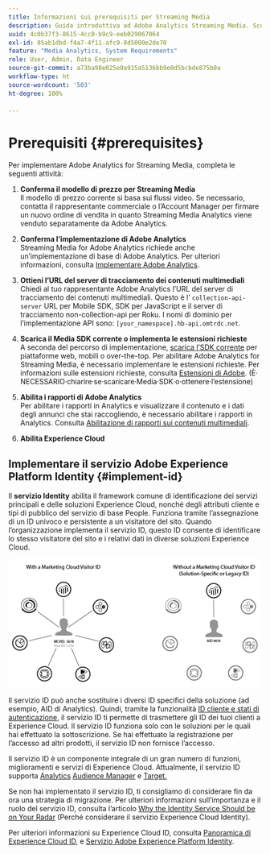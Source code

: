 ```yaml
---
title: Informazioni sui prerequisiti per Streaming Media
description: Guida introduttiva ad Adobe Analytics Streaming Media. Scopri cosa serve per implementare Adobe Analytics for Streaming Media.
uuid: 4c0b37f3-8615-4cc0-b9c9-eeb029067064
exl-id: 85ab1dbd-f4a7-4f11-afc9-8d5000e2de70
feature: "Media Analytics, System Requirements"
role: User, Admin, Data Engineer
source-git-commit: a73ba98e025e0a915a5136bb9e0d5bcbde875b0a
workflow-type: ht
source-wordcount: '503'
ht-degree: 100%

---
```


# Prerequisiti {#prerequisites}

Per implementare Adobe Analytics for Streaming Media, completa le seguenti attività:

1. **Conferma il modello di prezzo per Streaming Media**<br>
Il modello di prezzo corrente si basa sui flussi video. Se necessario, contatta il rappresentante commerciale o l’Account Manager per firmare un nuovo ordine di vendita in quanto Streaming Media Analytics viene venduto separatamente da Adobe Analytics.

1. **Conferma l’implementazione di Adobe Analytics**<br>
Streaming Media for Adobe Analytics richiede anche un’implementazione di base di Adobe Analytics. Per ulteriori informazioni, consulta [Implementare Adobe Analytics](https://experienceleague.adobe.com/docs/analytics/implementation/home.html?lang=it).

1. **Ottieni l’URL del server di tracciamento dei contenuti multimediali**<br>
Chiedi al tuo rappresentante Adobe Analytics l’URL del server di tracciamento dei contenuti multimediali. Questo è l’ 
`collection-api-server` URL per Mobile SDK, SDK per JavaScript e il server di tracciamento non-collection-api per Roku. I nomi di dominio per l’implementazione API sono: `[your_namespace].hb-api.omtrdc.net`.

1. **Scarica il Media SDK corrente o implementa le estensioni richieste**<br>
A seconda del percorso di implementazione, [scarica l’SDK corrente](download-sdks.md) per piattaforme web, mobili o over-the-top. Per abilitare Adobe Analytics for Streaming Media, è necessario implementare le estensioni richieste. Per informazioni sulle estensioni richieste, consulta [Estensioni di Adobe](download-sdks.md#media-extension). (È‧NECESSARIO‧chiarire‧se‧scaricare‧Media‧SDK‧o‧ottenere‧l’estensione)

1. **Abilita i rapporti di Adobe Analytics**<br>
Per abilitare i rapporti in Analytics e visualizzare il contenuto e i dati degli annunci che stai raccogliendo, è necessario abilitare i rapporti in Analytics. Consulta [Abilitazione di rapporti sui contenuti multimediali](/help/reporting/media-reports-enable.md).

1. **Abilita Experience Cloud**<br>


## Implementare il servizio Adobe Experience Platform Identity {#implement-id}

Il **servizio Identity** abilita il framework comune di identificazione dei servizi principali e delle soluzioni Experience Cloud, nonché degli attributi cliente e tipi di pubblico del servizio di base People. Funziona tramite l’assegnazione di un ID univoco e persistente a un visitatore del sito. Quando l’organizzazione implementa il servizio ID, questo ID consente di identificare lo stesso visitatore del sito e i relativi dati in diverse soluzioni Experience Cloud.

![Grafico del servizio ID](assets/mc_id_service_graphic.png)

Il servizio ID può anche sostituire i diversi ID specifici della soluzione (ad esempio, AID di Analytics). Quindi, tramite la funzionalità [ID cliente e stati di autenticazione](https://experienceleague.adobe.com/docs/id-service/using/reference/authenticated-state.html?lang=it), il servizio ID ti permette di trasmettere gli ID dei tuoi clienti a Experience Cloud. Il servizio ID funziona solo con le soluzioni per le quali hai effettuato la sottoscrizione. Se hai effettuato la registrazione per l’accesso ad altri prodotti, il servizio ID non fornisce l’accesso.

Il servizio ID è un componente integrale di un gran numero di funzioni, miglioramenti e servizi di Experience Cloud. Attualmente, il servizio ID supporta [Analytics](https://www.adobe.com/it/marketing-cloud/web-analytics.html) [Audience Manager](https://www.adobe.com/it/marketing-cloud/data-management-platform.html) e [Target.](https://www.adobe.com/it/marketing-cloud/testing-targeting.html)

Se non hai implementato il servizio ID, ti consigliamo di considerare fin da ora una strategia di migrazione. Per ulteriori informazioni sull’importanza e il ruolo del servizio ID, consulta l’articolo [Why the Identity Service Should be on Your Radar](https://theblog.adobe.com/why-new-adobe-marketing-cloud-id-service-should-be-on-your-radar/) (Perché considerare il servizio Experience Cloud Identity).

Per ulteriori informazioni su Experience Cloud ID, consulta [Panoramica di Experience Cloud ID,](https://experienceleague.adobe.com/docs/id-service/using/intro/overview.html?lang=it) e [Servizio Adobe Experience Platform Identity](https://experienceleague.adobe.com/docs/id-service/using/home.html?lang=it).
